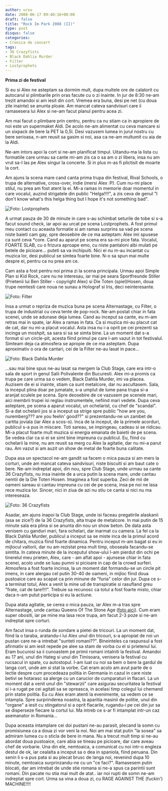 ```yaml
---
author: ursu
date: 2008-06-17 09:40:16+00:00
draft: false
title: "Rock Im Park 2008 (II)"
type: post
disqus: false
categories:
- Cronica de concert
tags:
- 36 Crazyfists
- Black Dahlia Murder
- Filter
- Lostprophets
---
```

**Prima zi de festival**

Si eu si Alex ne asteptam sa dormim mult, dupa multele ore de calatorit cu autocarul si plimbarile prin oras facute cu o zi inainte. In jur de 8:30 ne-am trezit amandoi si am iesit din cort. Vremea era buna, desi pe net (cu doua zile inainte) se anunta ploaie. Am mancat cateva sandvisuri care ii ramasesera lui Alex si ne-am facut planul pentru acea zi.

Am mai facut o plimbare prin centru, pentru ca nu stiam ca in apropiere de noi este un supermaket Aldi. De acolo ne-am alimentat cu ceva mancare si un sixpack de bere la PET la 0,5l. Desi vazusem lumea in jurul nostru cu bere serioasa, n-am reusit sa gasim si noi, asa ca ne-am multumit cu aia de la Aldi.

Ne-am intors apoi la cort si ne-am planificat timpul. Uitandu-ma la lista cu formatiile care urmau sa cante mi-am zis ca o sa am o zi libera, insa nu am vrut sa-l las pe Alex singur la concerte. Si in plus m-as fi plictisit de moarte la cort.

Am ajuns la scena mare cand canta prima trupa din festival, Rival Schools, o trupa de alternative, cross-over, indie (mersi Alex :P). Cum nu-mi place stilul, nu prea am fost atent la ei. Mi-a ramas in memorie doar momentul in care vocalul, auzind strigatele din public "Helga!!!!", a zis ceva de genul "I don't know what's this helga thing but I hope it's not something bad".

![Foto: Lostprophets](/img/lostprophets_2572630744_o.jpg)


A urmat pauza de 30 de minute in care s-au schimbat seturile de tobe si s-a facut sound check, iar apoi au urcat pe scena Lostprophets. A fost primul meu contact cu aceasta formatie si am ramas surprins sa vad pe scena niste baieti cam gay, spre deosebire de ce ma asteptam: Alex imi spusese ca sunt ceva *core. Cand au aparut pe scena era sa-mi pice fata. Vocalul, FOARTE SLAB, cu o frizura aproape emo, cu niste pantaloni albi mulati pe betele de picioare... puteti sa va inchipuiti. Nici ei nu m-au incantat cu muzica lor, desi publicul se simtea foarte bine. N-o sa spun mai multe despre ei, pentru ca nu prea am ce.

Cam asta a fost pentru noi prima zi la scena principala. Urmau apoi Simple Plan si Kid Rock, care nu ne interesau, iar mai pe seara Sportfreunde Stiller (Prietenii lui Ben Stiller - copyright Alex) si Die Toten (spiel)Hosen, doua trupe nemtesti care noua ne sunau a Holograf si Iris, deci neinteresante.

![Foto: Filter](/img/filter_2571809193_o.jpg)


Insa a urmat o repriza de muzica buna pe scena Alternastage, cu Filter, o trupa de industrial cu ceva tente de pop-rock. Ne-am postat chiar in fata scenei, unde se adunase deja lumea. Cand au inceput sa cante, eu m-am retras mai in spate, iar Alex a ramas in fata. Ca si muzica mi-au placut cat de cat, dar nu mi-a placut vocalul. Asta insa nu i-a oprit pe cei prezenti sa incinga un moshpit, sa sara si sa se simta bine. La un moment dat s-a format si un circle-pit, acesta fiind primul pe care l-am vazut in tot festivalul. Simteam deja ca atmosfera se apropie de ce ma asteptam. Dupa aproximativ o ora de cantari, cei de la Filter ne-au lasat in pace...

![Foto: Black Dahlia Murder](/img/black-dahlia-murder_2572024527_o.jpg)


...sau mai bine spus ne-au lasat sa mergem la Club Stage, care era intr-o sala de sport in genul Salii Polivalente din Bucuresti. Alex mi-a promis ca trupa pe care urma sa o vedem, Black Dahlia Murder, imi va placea. Auzisem de ei si inainte, stiam ca sunt metalcore, dar nu ascultasem. Sala, la inceput plina doar pe jumatate, s-a umplut de lume pana trupa si-a aranjat sculele pe scena. Spre deosebire de ce vazusem pe scenele mari, aici membrii trupei isi reglau instrumentele, nefiind mari vedete. Dupa ceva asteptare, pe scena a aparut vocalul, un ochelarist, cu chef de "scandal". Si-a dat ochelarii jos si a inceput sa strige spre public "how are you, nuremberg??? are you feelin' good??" si prezentandu-ne un zambet de cartita joviala (iar Alex a scos-o). Inca de la inceput, de la primele acorduri, publicul s-a pus in miscare. Toti sareau, se impingeau, cadeau si se ridicau. Mi-a placut foarte mult muzica si energia emanata de baietii de pe scena. Se vedea clar ca si ei se simt bine impreuna cu publicul. Eu, fiind cu ochelarii la mine, nu am reusit sa merg cu Alex la agitatie, dar nu mi-a parut rau. Am vazut si am auzit un show de metal de foarte buna calitate.

Dupa asa un spectacol ne-am gandit sa facem o mica pauza si am mers la corturi, unde am mancat cateva sandvisuri, niste biscuiti si am baut cate o bere. Ne-am indreptat apoi, din nou, spre Club Stage, unde urmau sa cante 36 Crazyfists, nu insa inainte de a urca putin la scena mare, unde cantau nemtii de la Die Toten Hosen. Imaginea a fost superba. Zeci de mii de oameni sareau si cantau impreuna cu cei de pe scena, insa pe noi ne lasa rece muzica lor. Sincer, nici in ziua de azi nu stiu ce canta si nici nu ma intereseaza.

![Foto: 36 Crazyfists](/img/36-crazyfists_2572636536_o.jpg)


Asadar, am ajuns inapoi la Club Stage, unde isi faceau pregatirile alaskanii (asa se zice?) de la 36 Crazyfists, alta trupe de metalcore. In mai putin de 15 minute sala era plina si se anunta din nou un show beton. De data asta venisem cu ganduri mari, fara ochelari, dar inarmat cu camera. La fel ca la Black Dahlia Murder, publicul a inceput sa se miste inca de la primul acord de chitara, muzica fiind foarte dinamica. Pentru inceput m-am bagat si eu in mijlocul valtorii, dar nu am rezistat prea mult timp, oboseala facandu-se simtita. In cateva minute de la inceputul show-ului l-am pierdut din ochi pe tinerelul meu prieten, Alex, care - am aflat apoi - ajunsese chiar in fata scenei, acolo unde se luau pumni si picioare in cap de la crowd surferi. Atmosfera a fost foarte incinsa, la un moment dat formandu-se un circle pit imens, in care alergau cel putin 30-40 de oameni, in mijloc fiind doua pustoaice care au scapat ca prin minune de "furia" celor din jur. Dupa ce s-a terminat totul, Alex a venit la mine ud de transpiratie si rasufland greu "frate, cat de tare!!!!". Trebuie sa recunosc ca totul a fost foarte misto, chiar daca n-am putut participa si eu la actiune.

Dupa atata agitatie, se cerea o mica pauza, iar Alex m-a tras spre Alternastage, unde cantau Queens Of The Stone Age ([foto aici](http://www.flickr.com/photos/raisedfist/2572639540/in/set-72157605566429362/)). Cum eram super obositi, iar pe mine ma lasa rece trupa, am facut 2-3 poze si ne-am indreptat spre corturi.

Am facut insa o runda de sondare a pietei de tricouri. La un moment dat, fiind la o taraba, aratandu-i lui Alex unul din tricouri, s-a apropiat de noi un pustan care ne-a intrebat "sunteti romani??". Bineinteles ca raspunsul a fost afirmativ si am iesit repede pe alee sa stam de vorba cu el si prietenul lui. Eram bucurosi sa ii cunoastem pe primii romani intalniti la festival. Amandoi au 17 ani, unul din Hateg si unul din Timisoara, venisera la festival cu rucsacul in spate, cu autostopul. I-am luat cu noi sa bem o bere la gardul de langa cort, unde am si stat la vorbe. Cat eram acolo am avut parte de o lectie despre cum procedeaza politia in Germania in cazul in care niste betivi se hotarasc sa alerge cu un carucior de cumparaturi in flacari. La un moment dat a venit unul din "stewarzii" care asigurau securitatea la festival si i-a rugat pe cei agitati sa se opreasca, in acelasi timp colegul lui chemand prin statie politia. Eu cu Alex eram atenti la evenimente, sa vedem ce se intampla. Spre surprinderea noastra, la aparitia masinii de politie, unul din "organe" a iesit cu stingatorul si a oprit flacarile, rugandu-i pe cei din jur sa se disperseze fiecare la cortul lui. Ma intreb ce s-ar fi intamplat intr-un caz asemanator in Romania...

Dupa aceasta intamplare cei doi pustani ne-au parasit, plecand la somn cu promisiunea ca a doua zi vor veni la noi. Noi am mai stat putin "la sosea" sa admiram lumea cu o sticla de bere in mana. Nu a trecut mult timp si ne-au abordat doua pustoaice, care abia se tineau pe picioare, dar care aveau chef de vorbarie. Una din ele, nemtoaica, a comunicat cu noi intr-o engleza destul de ok, iar cealalta a inceput sa o dea in spaniola, fiind peruana. Din senin li s-a pus pata si au plecat brusc de langa noi, revenind dupa 10 minute, nemtoaica surprinzandu-ne cu un "ce faci?". Ramasesem putin blocati, dar am intrebat de unde stie romana si ne-a spus ca parintii sunt romani. Din pacate nu stia mai mult de atat.. iar noi rupti de somn ne-am indreptat spre cort. Urma sa vina a doua zi, cu RAGE AGAINST THE (fuckin') MACHINE!!!!
